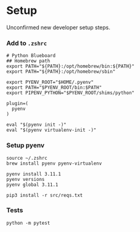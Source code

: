 # Setup

Unconfirmed new developer setup steps.

### Add to `.zshrc`

```
# Python Blueboard
## Homebrew path
export PATH="${PATH}:/opt/homebrew/bin:${PATH}"
export PATH="${PATH}:/opt/homebrew/sbin"

export PYENV_ROOT="$HOME/.pyenv"
export PATH="$PYENV_ROOT/bin:$PATH"
export PIPENV_PYTHON="$PYENV_ROOT/shims/python"

plugin=(
  pyenv
)

eval "$(pyenv init -)"
eval "$(pyenv virtualenv-init -)"
```

### Setup pyenv

```
source ~/.zshrc
brew install pyenv pyenv-virtualenv

pyenv install 3.11.1
pyenv versions
pyenv global 3.11.1

pip3 install -r src/reqs.txt
```

### Tests

```
python -m pytest  
```